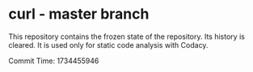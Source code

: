 # curl - master branch

This repository contains the frozen state of the repository.
Its history is cleared. It is used only for static code
analysis with Codacy.

Commit Time: 1734455946